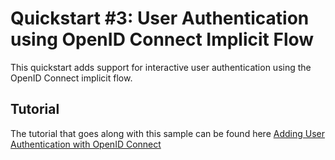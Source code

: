 # Quickstart #3: User Authentication using OpenID Connect Implicit Flow

This quickstart adds support for interactive user authentication using the OpenID Connect implicit flow.

## Tutorial

The tutorial that goes along with this sample can be found here [Adding User Authentication with OpenID Connect](http://docs.identityserver.io/en/release/quickstarts/3_interactive_login.html)
